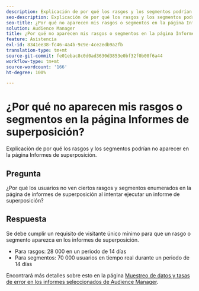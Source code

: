 ```yaml
---
description: Explicación de por qué los rasgos y los segmentos podrían no aparecer en la página Informes de superposición.
seo-description: Explicación de por qué los rasgos y los segmentos podrían no aparecer en la página Informes de superposición.
seo-title: ¿Por qué no aparecen mis rasgos o segmentos en la página Informes de superposición?
solution: Audience Manager
title: ¿Por qué no aparecen mis rasgos o segmentos en la página Informes de superposición?
feature: Asistencia
exl-id: 8341ee38-fc46-4a4b-9c9e-4ce2edb9a2fb
translation-type: tm+mt
source-git-commit: fe01ebac8c0d0ad3630d3853e0bf32f0b00f6a44
workflow-type: tm+mt
source-wordcount: '166'
ht-degree: 100%

---
```


# ¿Por qué no aparecen mis rasgos o segmentos en la página Informes de superposición?

Explicación de por qué los rasgos y los segmentos podrían no aparecer en la página Informes de superposición.

## Pregunta

¿Por qué los usuarios no ven ciertos rasgos y segmentos enumerados en la página de informes de superposición al intentar ejecutar un informe de superposición?

## Respuesta

Se debe cumplir un requisito de visitante único mínimo para que un rasgo o segmento aparezca en los informes de superposición.

* Para rasgos: 28 000 en un periodo de 14 días
* Para segmentos: 70 000 usuarios en tiempo real durante un periodo de 14 días

Encontrará más detalles sobre esto en la página [Muestreo de datos y tasas de error en los informes seleccionados de Audience Manager](..//reporting/report-sampling.md).
